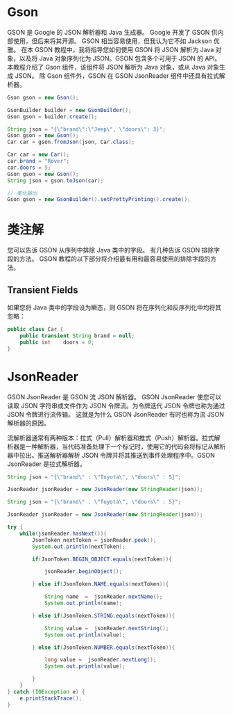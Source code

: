 # Gson

GSON 是 Google 的 JSON 解析器和 Java 生成器。 Google 开发了 GSON 供内部使用，但后来将其开源。 GSON 相当容易使用，但我认为它不如 Jackson 优雅。 在本 GSON 教程中，我将指导您如何使用 GSON 将 JSON 解析为 Java 对象，以及将 Java 对象序列化为 JSON。GSON 包含多个可用于 JSON 的 API。 本教程介绍了 Gson 组件，该组件将 JSON 解析为 Java 对象，或从 Java 对象生成 JSON。 除 Gson 组件外，GSON 在 GSON JsonReader 组件中还具有拉式解析器。

```java
Gson gson = new Gson();

GsonBuilder builder = new GsonBuilder();
Gson gson = builder.create();

String json = "{\"brand\":\"Jeep\", \"doors\": 3}";
Gson gson = new Gson();
Car car = gson.fromJson(json, Car.class);

Car car = new Car();
car.brand = "Rover";
car.doors = 5;
Gson gson = new Gson();
String json = gson.toJson(car);

// 美化输出
Gson gson = new GsonBuilder().setPrettyPrinting().create();
```

# 类注解

您可以告诉 GSON 从序列中排除 Java 类中的字段。 有几种告诉 GSON 排除字段的方法。 GSON 教程的以下部分将介绍最有用和最容易使用的排除字段的方法。

## Transient Fields

如果您将 Java 类中的字段设为瞬态，则 GSON 将在序列化和反序列化中均将其忽略：

```java
public class Car {
    public transient String brand = null;
    public int    doors = 0;
}
```

# JsonReader

GSON JsonReader 是 GSON 流 JSON 解析器。 GSON JsonReader 使您可以读取 JSON 字符串或文件作为 JSON 令牌流。为令牌迭代 JSON 令牌也称为通过 JSON 令牌进行流传输。 这就是为什么 GSON JsonReader 有时也称为流 JSON 解析器的原因。

流解析器通常有两种版本：拉式（Pull）解析器和推式（Push）解析器。拉式解析器是一种解析器，当代码准备处理下一个标记时，使用它的代码会将标记从解析器中拉出。推送解析器解析 JSON 令牌并将其推送到事件处理程序中。GSON JsonReader 是拉式解析器。

```java
String json = "{\"brand\" : \"Toyota\", \"doors\" : 5}";

JsonReader jsonReader = new JsonReader(new StringReader(json));

String json = "{\"brand\" : \"Toyota\", \"doors\" : 5}";

JsonReader jsonReader = new JsonReader(new StringReader(json));

try {
    while(jsonReader.hasNext()){
        JsonToken nextToken = jsonReader.peek();
        System.out.println(nextToken);

        if(JsonToken.BEGIN_OBJECT.equals(nextToken)){

            jsonReader.beginObject();

        } else if(JsonToken.NAME.equals(nextToken)){

            String name  =  jsonReader.nextName();
            System.out.println(name);

        } else if(JsonToken.STRING.equals(nextToken)){

            String value =  jsonReader.nextString();
            System.out.println(value);

        } else if(JsonToken.NUMBER.equals(nextToken)){

            long value =  jsonReader.nextLong();
            System.out.println(value);

        }
    }
} catch (IOException e) {
    e.printStackTrace();
}
```
